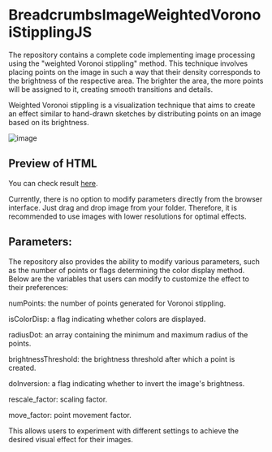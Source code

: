# BreadcrumbsImageWeightedVoronoiStipplingJS

The repository contains a complete code implementing image processing using the "weighted Voronoi stippling" method. This technique involves placing points on the image in such a way that their density corresponds to the brightness of the respective area. The brighter the area, the more points will be assigned to it, creating smooth transitions and details.

Weighted Voronoi stippling is a visualization technique that aims to create an effect similar to hand-drawn sketches by distributing points on an image based on its brightness.

![image](https://github.com/kamil-janusz-kalinowski/ImageWeightedVoronoiStipplingJS/assets/143912944/d5a22b6f-e435-4732-8a2a-5f2e33168007)

## Preview of HTML
You can check result [here](https://raw.githack.com/kamil-janusz-kalinowski/ImageWeightedVoronoiStipplingJS/main/index.html).

Currently, there is no option to modify parameters directly from the browser interface. Just drag and drop image from your folder. Therefore, it is recommended to use images with lower resolutions for optimal effects.

## Parameters:
The repository also provides the ability to modify various parameters, such as the number of points or flags determining the color display method. Below are the variables that users can modify to customize the effect to their preferences:

numPoints: the number of points generated for Voronoi stippling.

isColorDisp: a flag indicating whether colors are displayed.

radiusDot: an array containing the minimum and maximum radius of the points.

brightnessThreshold: the brightness threshold after which a point is created.

doInversion: a flag indicating whether to invert the image's brightness.

rescale_factor: scaling factor.

move_factor: point movement factor.

This allows users to experiment with different settings to achieve the desired visual effect for their images.
